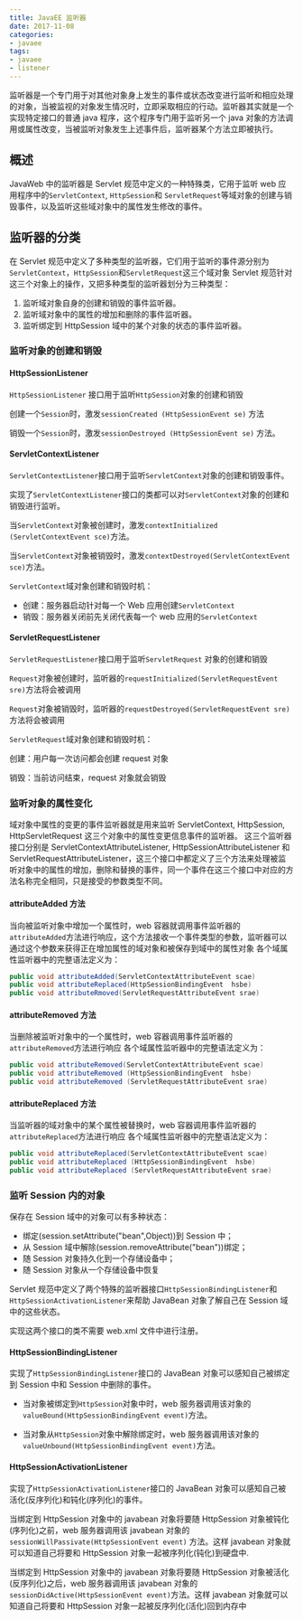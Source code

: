 ```yaml
---
title: JavaEE 监听器
date: 2017-11-08
categories:
- javaee
tags:
- javaee
- listener
---
```


监听器是一个专门用于对其他对象身上发生的事件或状态改变进行监听和相应处理的对象，当被监视的对象发生情况时，立即采取相应的行动。监听器其实就是一个实现特定接口的普通 java 程序，这个程序专门用于监听另一个 java 对象的方法调用或属性改变，当被监听对象发生上述事件后，监听器某个方法立即被执行。

## 概述

JavaWeb 中的监听器是 Servlet 规范中定义的一种特殊类，它用于监听 web 应用程序中的`ServletContext`, `HttpSession`和 `ServletRequest`等域对象的创建与销毁事件，以及监听这些域对象中的属性发生修改的事件。

## 监听器的分类

在 Servlet 规范中定义了多种类型的监听器，它们用于监听的事件源分别为`ServletContext`，`HttpSession`和`ServletRequest`这三个域对象
Servlet 规范针对这三个对象上的操作，又把多种类型的监听器划分为三种类型：

1.  监听域对象自身的创建和销毁的事件监听器。
2.  监听域对象中的属性的增加和删除的事件监听器。
3.  监听绑定到 HttpSession 域中的某个对象的状态的事件监听器。

### 监听对象的创建和销毁

#### HttpSessionListener

`HttpSessionListener` 接口用于监听`HttpSession`对象的创建和销毁

创建一个`Session`时，激发`sessionCreated (HttpSessionEvent se)` 方法

销毁一个`Session`时，激发`sessionDestroyed (HttpSessionEvent se)` 方法。

#### ServletContextListener

`ServletContextListener`接口用于监听`ServletContext`对象的创建和销毁事件。

实现了`ServletContextListener`接口的类都可以对`ServletContext`对象的创建和销毁进行监听。

当`ServletContext`对象被创建时，激发`contextInitialized (ServletContextEvent sce)`方法。

当`ServletContext`对象被销毁时，激发`contextDestroyed(ServletContextEvent sce)`方法。

`ServletContext`域对象创建和销毁时机：

- 创建：服务器启动针对每一个 Web 应用创建`ServletContext`
- 销毁：服务器关闭前先关闭代表每一个 web 应用的`ServletContext`

#### ServletRequestListener

`ServletRequestListener`接口用于监听`ServletRequest` 对象的创建和销毁

`Request`对象被创建时，监听器的`requestInitialized(ServletRequestEvent sre)`方法将会被调用

`Request`对象被销毁时，监听器的`requestDestroyed(ServletRequestEvent sre)`方法将会被调用

`ServletRequest`域对象创建和销毁时机：

创建：用户每一次访问都会创建 request 对象

销毁：当前访问结束，request 对象就会销毁

### 监听对象的属性变化

域对象中属性的变更的事件监听器就是用来监听 ServletContext, HttpSession, HttpServletRequest 这三个对象中的属性变更信息事件的监听器。
这三个监听器接口分别是 ServletContextAttributeListener, HttpSessionAttributeListener 和 ServletRequestAttributeListener，这三个接口中都定义了三个方法来处理被监听对象中的属性的增加，删除和替换的事件，同一个事件在这三个接口中对应的方法名称完全相同，只是接受的参数类型不同。

#### attributeAdded 方法

当向被监听对象中增加一个属性时，web 容器就调用事件监听器的`attributeAdded`方法进行响应，这个方法接收一个事件类型的参数，监听器可以通过这个参数来获得正在增加属性的域对象和被保存到域中的属性对象
各个域属性监听器中的完整语法定义为：

```java
public void attributeAdded(ServletContextAttributeEvent scae)
public void attributeReplaced(HttpSessionBindingEvent  hsbe)
public void attributeRmoved(ServletRequestAttributeEvent srae)
```

#### attributeRemoved 方法

当删除被监听对象中的一个属性时，web 容器调用事件监听器的`attributeRemoved`方法进行响应
各个域属性监听器中的完整语法定义为：

```java
public void attributeRemoved(ServletContextAttributeEvent scae)
public void attributeRemoved (HttpSessionBindingEvent  hsbe)
public void attributeRemoved (ServletRequestAttributeEvent srae)
```

#### attributeReplaced 方法

当监听器的域对象中的某个属性被替换时，web 容器调用事件监听器的`attributeReplaced`方法进行响应
各个域属性监听器中的完整语法定义为：

```java
public void attributeReplaced(ServletContextAttributeEvent scae)
public void attributeReplaced (HttpSessionBindingEvent  hsbe)
public void attributeReplaced (ServletRequestAttributeEvent srae)
```

### 监听 Session 内的对象

保存在 Session 域中的对象可以有多种状态：

- 绑定(session.setAttribute("bean",Object))到 Session 中；
- 从 Session 域中解除(session.removeAttribute("bean"))绑定；
- 随 Session 对象持久化到一个存储设备中；
- 随 Session 对象从一个存储设备中恢复

Servlet 规范中定义了两个特殊的监听器接口`HttpSessionBindingListener`和`HttpSessionActivationListener`来帮助 JavaBean 对象了解自己在 Session 域中的这些状态。

实现这两个接口的类不需要 web.xml 文件中进行注册。

#### HttpSessionBindingListener

实现了`HttpSessionBindingListener`接口的 JavaBean 对象可以感知自己被绑定到 Session 中和 Session 中删除的事件。

- 当对象被绑定到`HttpSession`对象中时，web 服务器调用该对象的`valueBound(HttpSessionBindingEvent event)`方法。

- 当对象从`HttpSession`对象中解除绑定时，web 服务器调用该对象的`valueUnbound(HttpSessionBindingEvent event)`方法。

#### HttpSessionActivationListener

实现了`HttpSessionActivationListener`接口的 JavaBean 对象可以感知自己被活化(反序列化)和钝化(序列化)的事件。

当绑定到 HttpSession 对象中的 javabean 对象将要随 HttpSession 对象被钝化(序列化)之前，web 服务器调用该 javabean 对象的`sessionWillPassivate(HttpSessionEvent event)` 方法。这样 javabean 对象就可以知道自己将要和 HttpSession 对象一起被序列化(钝化)到硬盘中.

当绑定到 HttpSession 对象中的 javabean 对象将要随 HttpSession 对象被活化(反序列化)之后，web 服务器调用该 javabean 对象的`sessionDidActive(HttpSessionEvent event)`方法。这样 javabean 对象就可以知道自己将要和 HttpSession 对象一起被反序列化(活化)回到内存中
